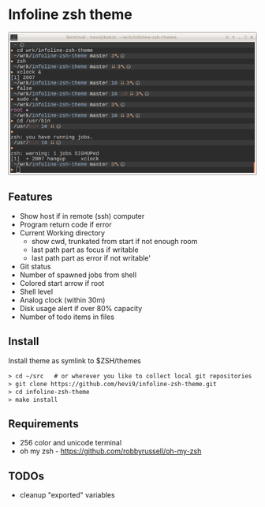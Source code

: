 
# Infoline zsh theme

![Screenshot of Infoline](screenshot.png "Infoline screenshot")



## Features

* Show host if in remote (ssh) computer
* Program return code if error
* Current Working directory
  * show cwd, trunkated from start if not enough room
  * last path part as focus if writable
  * last path part as error if not writable'
* Git status
* Number of spawned jobs from shell
* Colored start arrow if root
* Shell level
* Analog clock (within 30m)
* Disk usage alert if over 80% capacity
* Number of todo items in files

## Install
Install theme as symlink to $ZSH/themes
```shell
> cd ~/src   # or wherever you like to collect local git repositories
> git clone https://github.com/hevi9/infoline-zsh-theme.git
> cd infoline-zsh-theme
> make install
```


## Requirements
  * 256 color and unicode terminal
  * oh my zsh - https://github.com/robbyrussell/oh-my-zsh


## TODOs

 * cleanup "exported" variables
